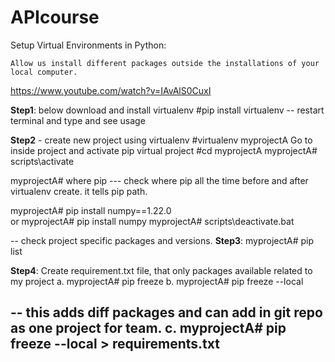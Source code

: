 # APIcourse

Setup Virtual Environments in Python:

	Allow us install different packages outside the installations of your local computer.
https://www.youtube.com/watch?v=IAvAlS0CuxI

**Step1**: below download and install virtualenv 
#pip install virtualenv
-- restart terminal and type <virtualenv> and see usage

**Step2** - create new project using virtualenv
#virtualenv myprojectA
Go to inside project and activate pip virtual project
#cd myprojectA
myprojectA# scripts\activate

myprojectA# where pip     --- check where pip all the time before and after virtualenv create. it tells pip path.

myprojectA# pip install numpy==1.22.0     
		or 
myprojectA# pip install numpy
myprojectA# scripts\deactivate.bat

-- check project specific packages and versions.
**Step3**: myprojectA# pip list

**Step4**: Create requirement.txt  file, that only packages available  related to my project 
a. myprojectA# pip freeze
b. myprojectA# pip freeze --local

-- this adds diff packages and can add in git repo as one project for team.
c. myprojectA# pip freeze --local  > requirements.txt
---------------------------------
	
